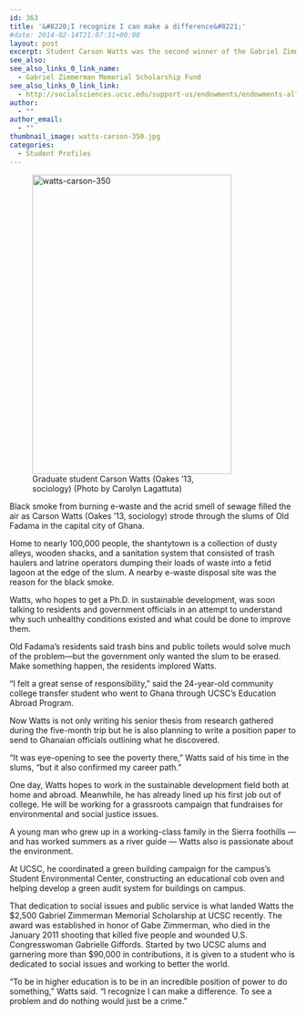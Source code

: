 ```yaml
---
id: 363
title: '&#8220;I recognize I can make a difference&#8221;'
#date: 2014-02-14T21:07:31+00:00
layout: post
excerpt: Student Carson Watts was the second winner of the Gabriel Zimmerman Memorial Scholarship, which supports students who are passionate about social issues and committed to public service.
see_also:
see_also_links_0_link_name:
  - Gabriel Zimmerman Memorial Scholarship Fund
see_also_links_0_link_link:
  - http://socialsciences.ucsc.edu/support-us/endowments/endowments-all/zimmerman/index.html
author:
  - ""
author_email:
  - ""
thumbnail_image: watts-carson-350.jpg
categories:
  - Student Profiles
---
```

<figure id="attachment_364" style="width: 350px" class="wp-caption alignright"><img class="size-full wp-image-364" src="http://live-ucsc-giving.pantheonsite.io/wp-content/uploads/2017/08/watts-carson-350.jpg" alt="watts-carson-350" width="350" height="525" srcset="https://ucsc-giving.lndo.site/wp-content/uploads/2017/08/watts-carson-350.jpg 350w, https://ucsc-giving.lndo.site/wp-content/uploads/2017/08/watts-carson-350-200x300.jpg 200w" sizes="(max-width: 350px) 100vw, 350px" /><figcaption class="wp-caption-text">Graduate student Carson Watts (Oakes ’13, sociology)  
(Photo by Carolyn Lagattuta)</figcaption></figure> 

Black smoke from burning e-waste and the acrid smell of sewage filled the air as Carson Watts (Oakes ’13, sociology) strode through the slums of Old Fadama in the capital city of Ghana.

Home to nearly 100,000 people, the shantytown is a collection of dusty alleys, wooden shacks, and a sanitation system that consisted of trash haulers and latrine operators dumping their loads of waste into a fetid lagoon at the edge of the slum. A nearby e-waste disposal site was the reason for the black smoke.

Watts, who hopes to get a Ph.D. in sustainable development, was soon talking to residents and government officials in an attempt to understand why such unhealthy conditions existed and what could be done to improve them.

Old Fadama’s residents said trash bins and public toilets would solve much of the problem—but the government only wanted the slum to be erased. Make something happen, the residents implored Watts.

“I felt a great sense of responsibility,” said the 24-year-old community college transfer student who went to Ghana through UCSC’s Education Abroad Program.

Now Watts is not only writing his senior thesis from research gathered during the five-month trip but he is also planning to write a position paper to send to Ghanaian officials outlining what he discovered.

“It was eye-opening to see the poverty there,” Watts said of his time in the slums, “but it also confirmed my career path.”

One day, Watts hopes to work in the sustainable development field both at home and abroad. Meanwhile, he has already lined up his first job out of college. He will be working for a grassroots campaign that fundraises for environmental and social justice issues.

A young man who grew up in a working-class family in the Sierra foothills — and has worked summers as a river guide — Watts also is passionate about the environment.

At UCSC, he coordinated a green building campaign for the campus’s Student Environmental Center, constructing an educational cob oven and helping develop a green audit system for buildings on campus.

That dedication to social issues and public service is what landed Watts the $2,500 Gabriel Zimmerman Memorial Scholarship at UCSC recently. The award was established in honor of Gabe Zimmerman, who died in the January 2011 shooting that killed five people and wounded U.S. Congresswoman Gabrielle Giffords. Started by two UCSC alums and garnering more than $90,000 in contributions, it is given to a student who is dedicated to social issues and working to better the world.

“To be in higher education is to be in an incredible position of power to do something,” Watts said. “I recognize I can make a difference. To see a problem and do nothing would just be a crime.”
